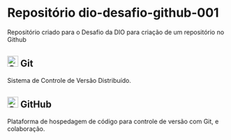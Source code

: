 # Repositório dio-desafio-github-001
Repositório criado para o Desafio da DIO para criação de um repositório no Github

## <left><img src="https://avatars.githubusercontent.com/u/18133?s=200&v=4" alt="Git" width="25"/></left> Git
Sistema de Controle de Versão Distribuído.

## <left><img src="https://avatars.githubusercontent.com/u/9919?s=200&v=4" alt="GitHub" width="25"/></left> GitHub
Plataforma de hospedagem de código para controle de versão com Git, e colaboração.
